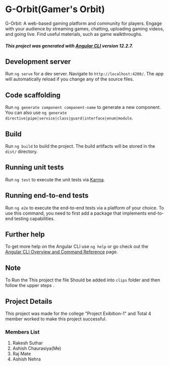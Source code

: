 # G-Orbit(Gamer's Orbit)
G-Orbit: A web-based gaming platform and community for players. Engage with your audience by streaming games, chatting, uploading gaming videos, and going live. Find useful materials, such as game walkthroughs.<br/>
##### This project was generated with [Angular CLI](https://github.com/angular/angular-cli) version 12.2.7.

## Development server

Run `ng serve` for a dev server. Navigate to `http://localhost:4200/`. The app will automatically reload if you change any of the source files.

## Code scaffolding

Run `ng generate component component-name` to generate a new component. You can also use `ng generate directive|pipe|service|class|guard|interface|enum|module`.

## Build

Run `ng build` to build the project. The build artifacts will be stored in the `dist/` directory.

## Running unit tests

Run `ng test` to execute the unit tests via [Karma](https://karma-runner.github.io).

## Running end-to-end tests

Run `ng e2e` to execute the end-to-end tests via a platform of your choice. To use this command, you need to first add a package that implements end-to-end testing capabilities.

## Further help

To get more help on the Angular CLI use `ng help` or go check out the [Angular CLI Overview and Command Reference](https://angular.io/cli) page.

## Note 
To Run the This project the file Should be added into `clips` folder and then follow the upper steps .

## Project Details 
This project was made for the college "Project Exibition-1" and Total 4 member worked to make this project successful.
### Members List
  1) Rakesh Suthar
  2) Ashish Chaurasiya(Me)
  3) Raj Mate
  4) Ashish Nehra

